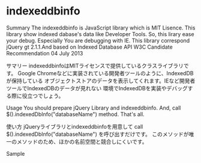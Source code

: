 ﻿indexeddbinfo
=============

Summary
The indexeddbinfo is JavaScript library which is MIT Lisence.
This library show indexed dabase's data like Developer Tools.
So, this lirary ease your debug. Especially You are debugging with IE.
This library correspond jQuery gt 2.1.1.And based on Indexed Database API W3C Candidate Recommendation 04 July 2013

サマリー
indexeddbinfoはMITライセンスで提供しているクラスライブラリです。
Google Chromeなどに実装されている開発者ツールのように、IndexedDBが保持している
オブジェクトストアのデータを表示してくれます。IEなど開発者ツールでIndexedDBのデータが見れない
環境でIndexedDBを実装やデバッグする際に役立つでしょう。

Usage
You should prepare jQuery Library and indexeddbinfo.
And, call $().indexedDbInfo("databaseName") method.
That's  all.

使い方
jQueryライブラリとindexeddbinfoを用意して
call $().indexedDbInfo("databaseName") を呼び出すだけです。
このメソッドが唯一のメソッドのため、ほかの名前空間と競合しにくいです。

Sample
<script src="jquery-2.1.1.js"></script>
<script src="indexeddbinfo.js"></script>
<script>$().indexedDbInfo("databaseName");</script>